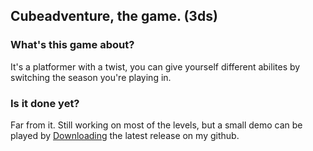 ## Cubeadventure, the game. (3ds)

### What's this game about?
It's a platformer with a twist, you can give yourself different abilites by switching the season you're playing in.

### Is it done yet?
Far from it. Still working on most of the levels, but a small demo can be played by [Downloading](https://github.com/suchmememanyskill/CubeAdventure/releases) the latest release on my github.